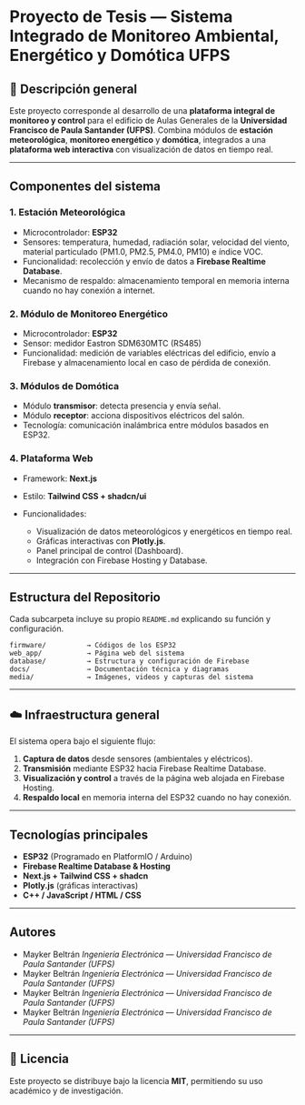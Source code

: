 # Proyecto de Tesis — Sistema Integrado de Monitoreo Ambiental, Energético y Domótica UFPS

## 📘 Descripción general

Este proyecto corresponde al desarrollo de una **plataforma integral de monitoreo y control** para el edificio de Aulas Generales de la **Universidad Francisco de Paula Santander (UFPS)**.
Combina módulos de **estación meteorológica**, **monitoreo energético** y **domótica**, integrados a una **plataforma web interactiva** con visualización de datos en tiempo real.

---

## Componentes del sistema

### 1. Estación Meteorológica

* Microcontrolador: **ESP32**
* Sensores: temperatura, humedad, radiación solar, velocidad del viento, material particulado (PM1.0, PM2.5, PM4.0, PM10) e índice VOC.
* Funcionalidad: recolección y envío de datos a **Firebase Realtime Database**.
* Mecanismo de respaldo: almacenamiento temporal en memoria interna cuando no hay conexión a internet.

### 2. Módulo de Monitoreo Energético

* Microcontrolador: **ESP32**
* Sensor: medidor Eastron SDM630MTC (RS485)
* Funcionalidad: medición de variables eléctricas del edificio, envío a Firebase y almacenamiento local en caso de pérdida de conexión.

### 3. Módulos de Domótica

* Módulo **transmisor**: detecta presencia y envía señal.
* Módulo **receptor**: acciona dispositivos eléctricos del salón.
* Tecnología: comunicación inalámbrica entre módulos basados en ESP32.

### 4. Plataforma Web

* Framework: **Next.js**
* Estilo: **Tailwind CSS + shadcn/ui**
* Funcionalidades:

  * Visualización de datos meteorológicos y energéticos en tiempo real.
  * Gráficas interactivas con **Plotly.js**.
  * Panel principal de control (Dashboard).
  * Integración con Firebase Hosting y Database.

---

## Estructura del Repositorio

Cada subcarpeta incluye su propio `README.md` explicando su función y configuración.

```
firmware/          → Códigos de los ESP32
web_app/           → Página web del sistema
database/          → Estructura y configuración de Firebase
docs/              → Documentación técnica y diagramas
media/             → Imágenes, videos y capturas del sistema
```

---

## ☁️ Infraestructura general

El sistema opera bajo el siguiente flujo:

1. **Captura de datos** desde sensores (ambientales y eléctricos).
2. **Transmisión** mediante ESP32 hacia Firebase Realtime Database.
3. **Visualización y control** a través de la página web alojada en Firebase Hosting.
4. **Respaldo local** en memoria interna del ESP32 cuando no hay conexión.

---

## Tecnologías principales

* **ESP32** (Programado en PlatformIO / Arduino)
* **Firebase Realtime Database & Hosting**
* **Next.js + Tailwind CSS + shadcn**
* **Plotly.js** (gráficas interactivas)
* **C++ / JavaScript / HTML / CSS**

---

##  Autores

* Mayker Beltrán
  *Ingeniería Electrónica — Universidad Francisco de Paula Santander (UFPS)*
* Mayker Beltrán
  *Ingeniería Electrónica — Universidad Francisco de Paula Santander (UFPS)*
* Mayker Beltrán
  *Ingeniería Electrónica — Universidad Francisco de Paula Santander (UFPS)*
* Mayker Beltrán
  *Ingeniería Electrónica — Universidad Francisco de Paula Santander (UFPS)*

---

## 🪪 Licencia

Este proyecto se distribuye bajo la licencia **MIT**, permitiendo su uso académico y de investigación.
